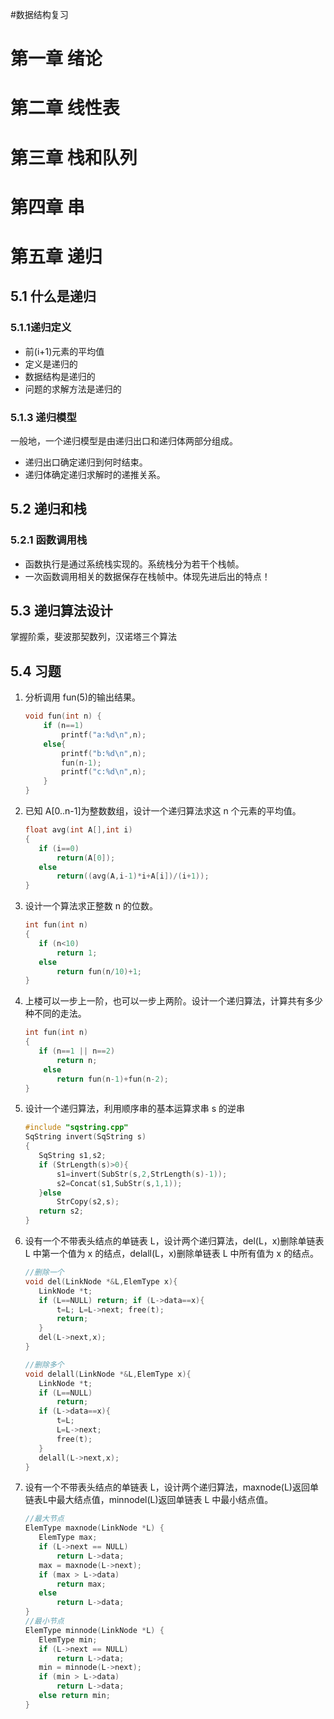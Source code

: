 #数据结构复习
# 第一章 绪论
# 第二章 线性表
# 第三章 栈和队列
# 第四章 串

# 第五章 递归
## 5.1 什么是递归

### 5.1.1递归定义
- 前(i+1)元素的平均值
- 定义是递归的
- 数据结构是递归的
- 问题的求解方法是递归的
### 5.1.3 递归模型
一般地，一个递归模型是由递归出口和递归体两部分组成。
- 递归出口确定递归到何时结束。
- 递归体确定递归求解时的递推关系。

## 5.2 递归和栈
### 5.2.1 函数调用栈
- 函数执行是通过系统栈实现的。系统栈分为若干个栈帧。
- 一次函数调用相关的数据保存在栈帧中。体现先进后出的特点！

## 5.3 递归算法设计
掌握阶乘，斐波那契数列，汉诺塔三个算法

## 5.4 习题

1. 分析调用 fun(5)的输出结果。

    ```c++
    void fun(int n) { 
        if (n==1)
            printf("a:%d\n",n);
        else{ 
            printf("b:%d\n",n);
            fun(n-1);
            printf("c:%d\n",n);
        } 
    }
    ```
2. 已知 A[0..n-1]为整数数组，设计一个递归算法求这 n 个元素的平均值。
    ```c++
    float avg(int A[],int i)
    {	
       if (i==0) 
           return(A[0]);    
       else
           return((avg(A,i-1)*i+A[i])/(i+1));    
    }
    ```
3. 设计一个算法求正整数 n 的位数。
    ```c++    
   int fun(int n)
   {	
       if (n<10) 
           return 1;   
       else
           return fun(n/10)+1;   
   }
    ```
4. 上楼可以一步上一阶，也可以一步上两阶。设计一个递归算法，计算共有多少种不同的走法。
    ```c++
    int fun(int n)
    {	
       if (n==1 || n==2)
           return n;    
        else
           return fun(n-1)+fun(n-2);
    }
    ```
5. 设计一个递归算法，利用顺序串的基本运算求串 s 的逆串
    ```c++
    #include "sqstring.cpp"	    
    SqString invert(SqString s)
    {	
       SqString s1,s2;
       if (StrLength(s)>0){
           s1=invert(SubStr(s,2,StrLength(s)-1)); 
           s2=Concat(s1,SubStr(s,1,1));
       }else
           StrCopy(s2,s);
       return s2;
    }
    ```
6. 设有一个不带表头结点的单链表 L，设计两个递归算法，del(L，x)删除单链表 L 中第一个值为 x 的结点，delall(L，x)删除单链表 L 中所有值为 x 的结点。
    ```c++
   //删除一个
   void del(LinkNode *&L,ElemType x){
       LinkNode *t;
       if (L==NULL) return; if (L->data==x){
           t=L; L=L->next; free(t); 
           return;
       }
       del(L->next,x);
   }
   
   //删除多个
   void delall(LinkNode *&L,ElemType x){
       LinkNode *t;
       if (L==NULL) 
           return; 
       if (L->data==x){
           t=L; 
           L=L->next; 
           free(t);
       }
       delall(L->next,x);
   } 
   ```
7. 设有一个不带表头结点的单链表 L，设计两个递归算法，maxnode(L)返回单链表L中最大结点值，minnodel(L)返回单链表 L 中最小结点值。
    ```c++
   //最大节点
   ElemType maxnode(LinkNode *L) {
       ElemType max;
       if (L->next == NULL) 
           return L->data;
       max = maxnode(L->next);
       if (max > L->data) 
           return max; 
       else 
           return L->data;
   }
   //最小节点
   ElemType minnode(LinkNode *L) {
       ElemType min;
       if (L->next == NULL) 
           return L->data;
       min = minnode(L->next);
       if (min > L->data) 
           return L->data; 
       else return min;
   } 
   ```